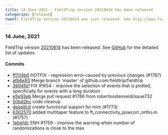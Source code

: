 ```yaml
---
title: 14 June 2021 - FieldTrip version 20210614 has been released
categories: [release]
tweet: FieldTrip version 20210614 was just released. See http://www.fieldtriptoolbox.org/#14-june-2021
---
```


### 14 June, 2021

FieldTrip version [20210614](http://github.com/fieldtrip/fieldtrip/releases/tag/20210614) has been released.
See [GitHub](https://github.com/fieldtrip/fieldtrip/compare/20210610...20210614) for the detailed list of updates.

#### Commits

- [ff704b0](http://github.com/fieldtrip/fieldtrip/commit/ff704b0) HOTFIX - regression error caused by previous changes (#1787)
- [afb6e93](http://github.com/fieldtrip/fieldtrip/commit/afb6e93) Merge branch 'master' of github.com:fieldtrip/fieldtrip
- [3694fb1](http://github.com/fieldtrip/fieldtrip/commit/3694fb1) FIX #1654 - improve the selection of events that is plotted, specifically for events with a long duration
- [e5e93eb](http://github.com/fieldtrip/fieldtrip/commit/e5e93eb) Merge pull request #1786 from robertoostenveld/issue732
- [50bd2bc](http://github.com/fieldtrip/fieldtrip/commit/50bd2bc) code cleanup
- [deea9cd](http://github.com/fieldtrip/fieldtrip/commit/deea9cd) create functional support for mim (#1773)
- [6302570](http://github.com/fieldtrip/fieldtrip/commit/6302570) added multitaper feature to ft_connectivity_powcorr_ortho.m (#1757)
- [1ebefdc](http://github.com/fieldtrip/fieldtrip/commit/1ebefdc) ENH #1759 - improve the warning when number of randomizations is close to the max
